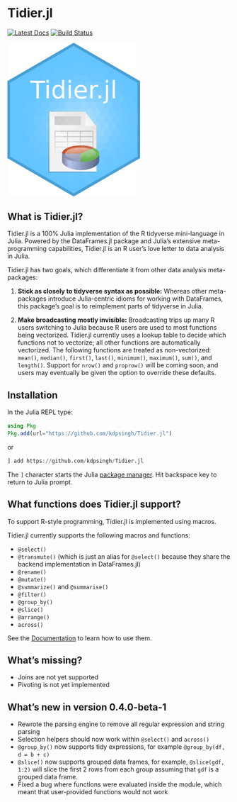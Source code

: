 
# Tidier.jl
[![Latest Docs](https://img.shields.io/badge/docs-latest-blue.svg)](https://kdpsingh.github.io/Tidier.jl/) [![Build
Status](https://github.com/kdpsingh/Tidier.jl/actions/workflows/CI.yml/badge.svg?branch=main)](https://github.com/kdpsingh/Tidier.jl/actions/workflows/CI.yml?query=branch%3Amain)

<img src="/docs/src/Tidier_jl_logo.png" width="300"></img>

## What is Tidier.jl?

Tidier.jl is a 100% Julia implementation of the R tidyverse
mini-language in Julia. Powered by the DataFrames.jl package and Julia’s
extensive meta-programming capabilities, Tidier.jl is an R user’s love
letter to data analysis in Julia.

Tidier.jl has two goals, which differentiate it from other data analysis
meta-packages:

1.  **Stick as closely to tidyverse syntax as possible:** Whereas other
    meta-packages introduce Julia-centric idioms for working with
    DataFrames, this package’s goal is to reimplement parts of tidyverse
    in Julia.

2.  **Make broadcasting mostly invisible:** Broadcasting trips up many R
    users switching to Julia because R users are used to most functions
    being vectorized. Tidier.jl currently uses a lookup table to decide
    which functions not to vectorize; all other functions are
    automatically vectorized. The following functions are treated as
    non-vectorized: `mean()`, `median()`, `first()`, `last()`,
    `minimum()`, `maximum()`, `sum()`, and `length()`. Support for
    `nrow()` and `proprow()` will be coming soon, and users may
    eventually be given the option to override these defaults.

## Installation

In the Julia REPL type:

```julia
using Pkg
Pkg.add(url="https://github.com/kdpsingh/Tidier.jl")
```

or

```julia
] add https://github.com/kdpsingh/Tidier.jl
```

The `]` character starts the Julia [package manager](https://docs.julialang.org/en/v1/stdlib/Pkg/). Hit backspace key to return to Julia prompt.

## What functions does Tidier.jl support?

To support R-style programming, Tidier.jl is implemented using macros.

Tidier.jl currently supports the following macros and functions:

- `@select()`
- `@transmute()` (which is just an alias for `@select()` because they
  share the backend implementation in DataFrames.jl)
- `@rename()`
- `@mutate()`
- `@summarize()` and `@summarise()`
- `@filter()`
- `@group_by()`
- `@slice()`
- `@arrange()`
- `across()`

See the [Documentation](https://kdpsingh.github.io/Tidier.jl/) to learn how to use them.

## What’s missing?

- Joins are not yet supported
- Pivoting is not yet implemented

## What’s new in version 0.4.0-beta-1

- Rewrote the parsing engine to remove all regular expression and string parsing
- Selection helpers should now work within `@select()` and `across()`
- `@group_by()` now supports tidy expressions, for example `@group_by(df, d = b + c)`
- `@slice()` now supports grouped data frames, for example, `@slice(gdf, 1:2)` will slice the first 2 rows from each group assuming that `gdf` is a grouped data frame.
- Fixed a bug where functions were evaluated inside the module, which meant that user-provided functions would not work